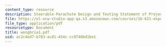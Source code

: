 ```yaml
---
content_type: resource
description: Steerable-Parachute Design and Testing Statement of Project
file: https://ol-ocw-studio-app-qa.s3.amazonaws.com/courses/16-621-experimental-projects-i-spring-2003/ac2c4ed7b783acd1454ccc9748bd1be1_wongbria1.pdf
file_type: application/pdf
resourcetype: Document
title: wongbria1.pdf
uid: ac2c4ed7-b783-acd1-454c-cc9748bd1be1
---
```

